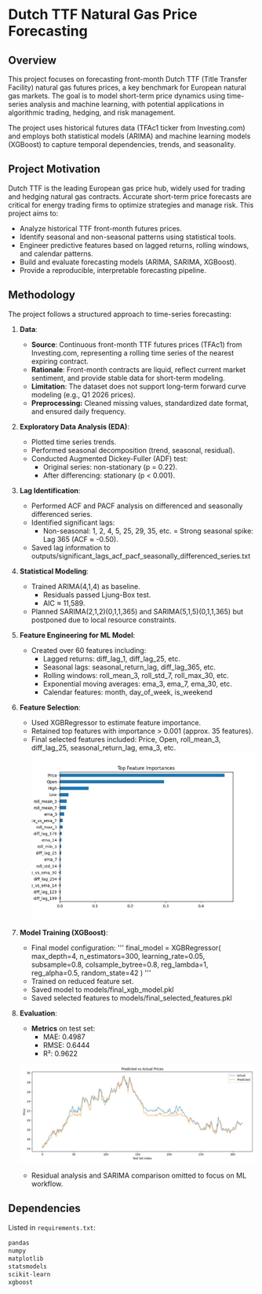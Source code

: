 # Dutch TTF Natural Gas Price Forecasting

## Overview
This project focuses on forecasting front-month Dutch TTF (Title Transfer Facility) natural gas futures prices, a key benchmark for European natural gas markets. The goal is to model short-term price dynamics using time-series analysis and machine learning, with potential applications in algorithmic trading, hedging, and risk management.

The project uses historical futures data (TFAc1 ticker from Investing.com) and employs both statistical models (ARIMA) and machine learning models (XGBoost) to capture temporal dependencies, trends, and seasonality.

## Project Motivation
Dutch TTF is the leading European gas price hub, widely used for trading and hedging natural gas contracts. Accurate short-term price forecasts are critical for energy trading firms to optimize strategies and manage risk. This project aims to:
- Analyze historical TTF front-month futures prices.
- Identify seasonal and non-seasonal patterns using statistical tools.
- Engineer predictive features based on lagged returns, rolling windows, and calendar patterns.
- Build and evaluate forecasting models (ARIMA, SARIMA, XGBoost).
- Provide a reproducible, interpretable forecasting pipeline.

## Methodology
The project follows a structured approach to time-series forecasting:

1. **Data**:
   - **Source**: Continuous front-month TTF futures prices (TFAc1) from Investing.com, representing a rolling time series of the nearest expiring contract.
   - **Rationale**: Front-month contracts are liquid, reflect current market sentiment, and provide stable data for short-term modeling.
   - **Limitation**: The dataset does not support long-term forward curve modeling (e.g., Q1 2026 prices).
   - **Preprocessing:** Cleaned missing values, standardized date format, and ensured daily frequency.

2. **Exploratory Data Analysis (EDA)**:
   - Plotted time series trends.
   - Performed seasonal decomposition (trend, seasonal, residual).
   - Conducted Augmented Dickey-Fuller (ADF) test:
      - Original series: non-stationary (p = 0.22).
      - After differencing: stationary (p < 0.001).

3. **Lag Identification**:
   - Performed ACF and PACF analysis on differenced and seasonally differenced series.
   - Identified significant lags:
      - Non-seasonal: 1, 2, 4, 5, 25, 29, 35, etc.
      = Strong seasonal spike: Lag 365 (ACF ≈ -0.50).
   - Saved lag information to outputs/significant_lags_acf_pacf_seasonally_differenced_series.txt

4. **Statistical Modeling**:
   - Trained ARIMA(4,1,4) as baseline.
      - Residuals passed Ljung-Box test.
      - AIC ≈ 11,589.
   - Planned SARIMA(2,1,2)(0,1,1,365) and SARIMA(5,1,5)(0,1,1,365) but postponed due to local resource constraints.

5. **Feature Engineering for ML Model**:
   - Created over 60 features including:
      - Lagged returns: diff_lag_1, diff_lag_25, etc.
      - Seasonal lags: seasonal_return_lag, diff_lag_365, etc.
      - Rolling windows: roll_mean_3, roll_std_7, roll_max_30, etc.
      - Exponential moving averages: ema_3, ema_7, ema_30, etc.
      - Calendar features: month, day_of_week, is_weekend

6. **Feature Selection**:
   - Used XGBRegressor to estimate feature importance.
   - Retained top features with importance > 0.001 (approx. 35 features).
   - Final selected features included: Price, Open, roll_mean_3, diff_lag_25, seasonal_return_lag, ema_3, etc.
   ![Feature importance comparison](plots/feature_comparison.jpg)

7. **Model Training (XGBoost)**:

   - Final model configuration:
      ''' final_model = XGBRegressor(
      max_depth=4,
      n_estimators=300,
      learning_rate=0.05,
      subsample=0.8,
      colsample_bytree=0.8,
      reg_lambda=1,
      reg_alpha=0.5,
      random_state=42
   ) '''
   - Trained on reduced feature set.
   - Saved model to models/final_xgb_model.pkl
   - Saved selected features to models/final_selected_features.pkl

8. **Evaluation**:
   - **Metrics** on test set:
      - MAE: 0.4987
      - RMSE: 0.6444
      - R²: 0.9622

   ![Predicted vs Acutal plot](plots/predicted_actual_xgboost.jpg)

   - Residual analysis and SARIMA comparison omitted to focus on ML workflow.



## Dependencies
Listed in `requirements.txt`:
```
pandas
numpy
matplotlib
statsmodels
scikit-learn
xgboost
```

